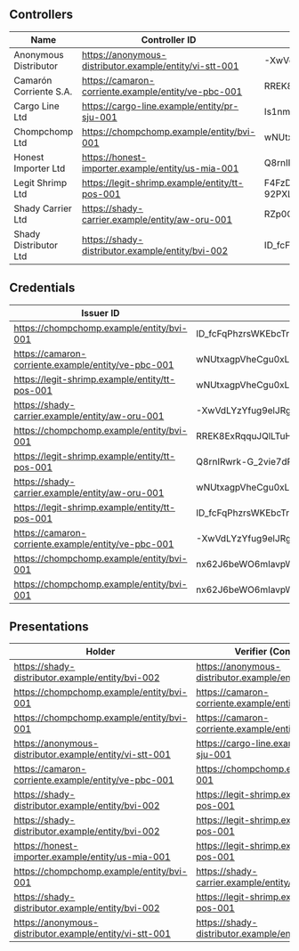 ## Controllers

| Name | Controller ID | Authentication Key |
|------|---------------|-------------------|
| Anonymous Distributor | https://anonymous-distributor.example/entity/vi-stt-001 | -XwVdLYzYfug9elJRgcSlQjawMW1RMEqfB4gG7hEL9A |
| Camarón Corriente S.A. | https://camaron-corriente.example/entity/ve-pbc-001 | RREK8ExRqquJQlLTuH2oLgHIu5N5_8EGw4zPDt0ZRa0 |
| Cargo Line Ltd | https://cargo-line.example/entity/pr-sju-001 | Is1nmYZZvkaJfQY-rwDp43RW9TbglgOBdkY44P_ialI |
| Chompchomp Ltd | https://chompchomp.example/entity/bvi-001 | wNUtxagpVheCgu0xLnu0Dx7l7KPbU6KYJwnOymA1dyE |
| Honest Importer Ltd | https://honest-importer.example/entity/us-mia-001 | Q8rnIRwrk-G_2vie7dP8AlbXiTGGKExx7Y1QnIj4C-E |
| Legit Shrimp Ltd | https://legit-shrimp.example/entity/tt-pos-001 | F4FzDU1QWvUzDpWAuwlpvO-A4TuixJ-92PXLUwwqKPo |
| Shady Carrier Ltd | https://shady-carrier.example/entity/aw-oru-001 | RZp0CzLsm1iBdc6RyR6ryCFb3sNiOIdzzSf92n7fBJg |
| Shady Distributor Ltd | https://shady-distributor.example/entity/bvi-002 | ID_fcFqPhzrsWKEbcTrx2pLqyORpk38YL2R8hAsc5R8 |

## Credentials

| Issuer ID | Holder Key | Schema Name | Fraudulent |
|-----------|------------|-------------|------------|
| https://chompchomp.example/entity/bvi-001 | ID_fcFqPhzrsWKEbcTrx2pLqyORpk38YL2R8hAsc5R8 | PurchaseOrderCredential |  |
| https://camaron-corriente.example/entity/ve-pbc-001 | wNUtxagpVheCgu0xLnu0Dx7l7KPbU6KYJwnOymA1dyE | CommercialInvoiceCredential |  |
| https://legit-shrimp.example/entity/tt-pos-001 | wNUtxagpVheCgu0xLnu0Dx7l7KPbU6KYJwnOymA1dyE | CertificateOfOriginCredential |  |
| https://shady-carrier.example/entity/aw-oru-001 | -XwVdLYzYfug9elJRgcSlQjawMW1RMEqfB4gG7hEL9A | BillOfLadingCredential | ⚠️ |
| https://chompchomp.example/entity/bvi-001 | RREK8ExRqquJQlLTuH2oLgHIu5N5_8EGw4zPDt0ZRa0 | PurchaseOrderCredential |  |
| https://legit-shrimp.example/entity/tt-pos-001 | Q8rnIRwrk-G_2vie7dP8AlbXiTGGKExx7Y1QnIj4C-E | CertificateOfOriginCredential | ⚠️ |
| https://shady-carrier.example/entity/aw-oru-001 | wNUtxagpVheCgu0xLnu0Dx7l7KPbU6KYJwnOymA1dyE | BillOfLadingCredential | ⚠️ |
| https://legit-shrimp.example/entity/tt-pos-001 | ID_fcFqPhzrsWKEbcTrx2pLqyORpk38YL2R8hAsc5R8 | CertificateOfOriginCredential | ⚠️ |
| https://camaron-corriente.example/entity/ve-pbc-001 | -XwVdLYzYfug9elJRgcSlQjawMW1RMEqfB4gG7hEL9A | CommercialInvoiceCredential | ⚠️ |
| https://chompchomp.example/entity/bvi-001 | nx62J6beWO6mIavpWWEQc_gGoIi8zfAECZ8p-zHxEvI | PurchaseOrderCredential |  |
| https://chompchomp.example/entity/bvi-001 | nx62J6beWO6mIavpWWEQc_gGoIi8zfAECZ8p-zHxEvI | PurchaseOrderCredential |  |

## Presentations

| Holder | Verifier (Controller ID) |
|--------|-------------------------|
| https://shady-distributor.example/entity/bvi-002 | https://anonymous-distributor.example/entity/vi-stt-001 |
| https://chompchomp.example/entity/bvi-001 | https://camaron-corriente.example/entity/ve-pbc-001 |
| https://chompchomp.example/entity/bvi-001 | https://camaron-corriente.example/entity/ve-pbc-001 |
| https://anonymous-distributor.example/entity/vi-stt-001 | https://cargo-line.example/entity/pr-sju-001 |
| https://camaron-corriente.example/entity/ve-pbc-001 | https://chompchomp.example/entity/bvi-001 |
| https://shady-distributor.example/entity/bvi-002 | https://legit-shrimp.example/entity/tt-pos-001 |
| https://shady-distributor.example/entity/bvi-002 | https://legit-shrimp.example/entity/tt-pos-001 |
| https://honest-importer.example/entity/us-mia-001 | https://legit-shrimp.example/entity/tt-pos-001 |
| https://chompchomp.example/entity/bvi-001 | https://shady-carrier.example/entity/aw-oru-001 |
| https://shady-distributor.example/entity/bvi-002 | https://legit-shrimp.example/entity/tt-pos-001 |
| https://anonymous-distributor.example/entity/vi-stt-001 | https://shady-distributor.example/entity/bvi-002 |
